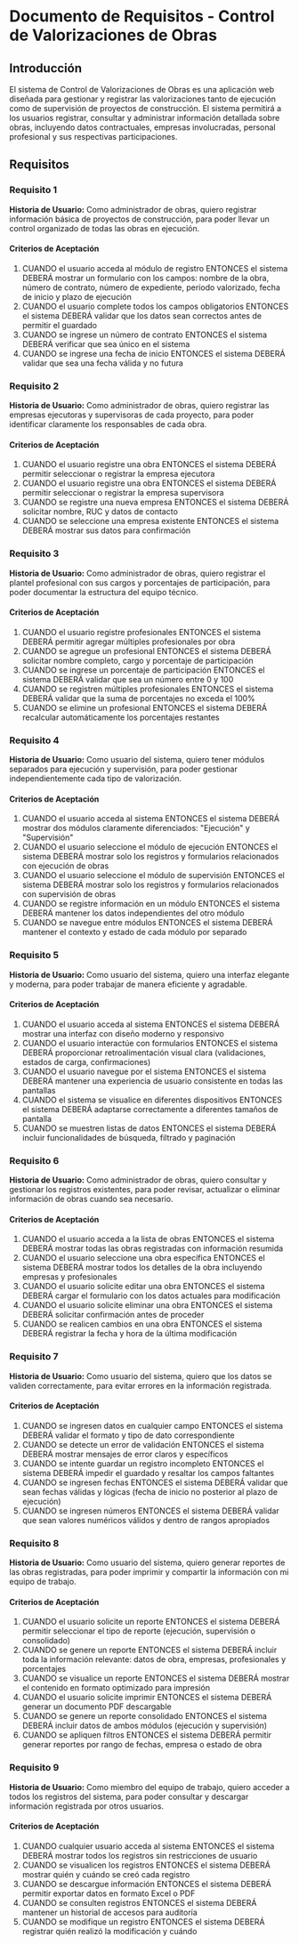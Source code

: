 # Documento de Requisitos - Control de Valorizaciones de Obras

## Introducción

El sistema de Control de Valorizaciones de Obras es una aplicación web diseñada para gestionar y registrar las valorizaciones tanto de ejecución como de supervisión de proyectos de construcción. El sistema permitirá a los usuarios registrar, consultar y administrar información detallada sobre obras, incluyendo datos contractuales, empresas involucradas, personal profesional y sus respectivas participaciones.

## Requisitos

### Requisito 1

**Historia de Usuario:** Como administrador de obras, quiero registrar información básica de proyectos de construcción, para poder llevar un control organizado de todas las obras en ejecución.

#### Criterios de Aceptación

1. CUANDO el usuario acceda al módulo de registro ENTONCES el sistema DEBERÁ mostrar un formulario con los campos: nombre de la obra, número de contrato, número de expediente, período valorizado, fecha de inicio y plazo de ejecución
2. CUANDO el usuario complete todos los campos obligatorios ENTONCES el sistema DEBERÁ validar que los datos sean correctos antes de permitir el guardado
3. CUANDO se ingrese un número de contrato ENTONCES el sistema DEBERÁ verificar que sea único en el sistema
4. CUANDO se ingrese una fecha de inicio ENTONCES el sistema DEBERÁ validar que sea una fecha válida y no futura

### Requisito 2

**Historia de Usuario:** Como administrador de obras, quiero registrar las empresas ejecutoras y supervisoras de cada proyecto, para poder identificar claramente los responsables de cada obra.

#### Criterios de Aceptación

1. CUANDO el usuario registre una obra ENTONCES el sistema DEBERÁ permitir seleccionar o registrar la empresa ejecutora
2. CUANDO el usuario registre una obra ENTONCES el sistema DEBERÁ permitir seleccionar o registrar la empresa supervisora
3. CUANDO se registre una nueva empresa ENTONCES el sistema DEBERÁ solicitar nombre, RUC y datos de contacto
4. CUANDO se seleccione una empresa existente ENTONCES el sistema DEBERÁ mostrar sus datos para confirmación

### Requisito 3

**Historia de Usuario:** Como administrador de obras, quiero registrar el plantel profesional con sus cargos y porcentajes de participación, para poder documentar la estructura del equipo técnico.

#### Criterios de Aceptación

1. CUANDO el usuario registre profesionales ENTONCES el sistema DEBERÁ permitir agregar múltiples profesionales por obra
2. CUANDO se agregue un profesional ENTONCES el sistema DEBERÁ solicitar nombre completo, cargo y porcentaje de participación
3. CUANDO se ingrese un porcentaje de participación ENTONCES el sistema DEBERÁ validar que sea un número entre 0 y 100
4. CUANDO se registren múltiples profesionales ENTONCES el sistema DEBERÁ validar que la suma de porcentajes no exceda el 100%
5. CUANDO se elimine un profesional ENTONCES el sistema DEBERÁ recalcular automáticamente los porcentajes restantes

### Requisito 4

**Historia de Usuario:** Como usuario del sistema, quiero tener módulos separados para ejecución y supervisión, para poder gestionar independientemente cada tipo de valorización.

#### Criterios de Aceptación

1. CUANDO el usuario acceda al sistema ENTONCES el sistema DEBERÁ mostrar dos módulos claramente diferenciados: "Ejecución" y "Supervisión"
2. CUANDO el usuario seleccione el módulo de ejecución ENTONCES el sistema DEBERÁ mostrar solo los registros y formularios relacionados con ejecución de obras
3. CUANDO el usuario seleccione el módulo de supervisión ENTONCES el sistema DEBERÁ mostrar solo los registros y formularios relacionados con supervisión de obras
4. CUANDO se registre información en un módulo ENTONCES el sistema DEBERÁ mantener los datos independientes del otro módulo
5. CUANDO se navegue entre módulos ENTONCES el sistema DEBERÁ mantener el contexto y estado de cada módulo por separado

### Requisito 5

**Historia de Usuario:** Como usuario del sistema, quiero una interfaz elegante y moderna, para poder trabajar de manera eficiente y agradable.

#### Criterios de Aceptación

1. CUANDO el usuario acceda al sistema ENTONCES el sistema DEBERÁ mostrar una interfaz con diseño moderno y responsivo
2. CUANDO el usuario interactúe con formularios ENTONCES el sistema DEBERÁ proporcionar retroalimentación visual clara (validaciones, estados de carga, confirmaciones)
3. CUANDO el usuario navegue por el sistema ENTONCES el sistema DEBERÁ mantener una experiencia de usuario consistente en todas las pantallas
4. CUANDO el sistema se visualice en diferentes dispositivos ENTONCES el sistema DEBERÁ adaptarse correctamente a diferentes tamaños de pantalla
5. CUANDO se muestren listas de datos ENTONCES el sistema DEBERÁ incluir funcionalidades de búsqueda, filtrado y paginación

### Requisito 6

**Historia de Usuario:** Como administrador de obras, quiero consultar y gestionar los registros existentes, para poder revisar, actualizar o eliminar información de obras cuando sea necesario.

#### Criterios de Aceptación

1. CUANDO el usuario acceda a la lista de obras ENTONCES el sistema DEBERÁ mostrar todas las obras registradas con información resumida
2. CUANDO el usuario seleccione una obra específica ENTONCES el sistema DEBERÁ mostrar todos los detalles de la obra incluyendo empresas y profesionales
3. CUANDO el usuario solicite editar una obra ENTONCES el sistema DEBERÁ cargar el formulario con los datos actuales para modificación
4. CUANDO el usuario solicite eliminar una obra ENTONCES el sistema DEBERÁ solicitar confirmación antes de proceder
5. CUANDO se realicen cambios en una obra ENTONCES el sistema DEBERÁ registrar la fecha y hora de la última modificación

### Requisito 7

**Historia de Usuario:** Como usuario del sistema, quiero que los datos se validen correctamente, para evitar errores en la información registrada.

#### Criterios de Aceptación

1. CUANDO se ingresen datos en cualquier campo ENTONCES el sistema DEBERÁ validar el formato y tipo de dato correspondiente
2. CUANDO se detecte un error de validación ENTONCES el sistema DEBERÁ mostrar mensajes de error claros y específicos
3. CUANDO se intente guardar un registro incompleto ENTONCES el sistema DEBERÁ impedir el guardado y resaltar los campos faltantes
4. CUANDO se ingresen fechas ENTONCES el sistema DEBERÁ validar que sean fechas válidas y lógicas (fecha de inicio no posterior al plazo de ejecución)
5. CUANDO se ingresen números ENTONCES el sistema DEBERÁ validar que sean valores numéricos válidos y dentro de rangos apropiados

### Requisito 8

**Historia de Usuario:** Como usuario del sistema, quiero generar reportes de las obras registradas, para poder imprimir y compartir la información con mi equipo de trabajo.

#### Criterios de Aceptación

1. CUANDO el usuario solicite un reporte ENTONCES el sistema DEBERÁ permitir seleccionar el tipo de reporte (ejecución, supervisión o consolidado)
2. CUANDO se genere un reporte ENTONCES el sistema DEBERÁ incluir toda la información relevante: datos de obra, empresas, profesionales y porcentajes
3. CUANDO se visualice un reporte ENTONCES el sistema DEBERÁ mostrar el contenido en formato optimizado para impresión
4. CUANDO el usuario solicite imprimir ENTONCES el sistema DEBERÁ generar un documento PDF descargable
5. CUANDO se genere un reporte consolidado ENTONCES el sistema DEBERÁ incluir datos de ambos módulos (ejecución y supervisión)
6. CUANDO se apliquen filtros ENTONCES el sistema DEBERÁ permitir generar reportes por rango de fechas, empresa o estado de obra

### Requisito 9

**Historia de Usuario:** Como miembro del equipo de trabajo, quiero acceder a todos los registros del sistema, para poder consultar y descargar información registrada por otros usuarios.

#### Criterios de Aceptación

1. CUANDO cualquier usuario acceda al sistema ENTONCES el sistema DEBERÁ mostrar todos los registros sin restricciones de usuario
2. CUANDO se visualicen los registros ENTONCES el sistema DEBERÁ mostrar quién y cuándo se creó cada registro
3. CUANDO se descargue información ENTONCES el sistema DEBERÁ permitir exportar datos en formato Excel o PDF
4. CUANDO se consulten registros ENTONCES el sistema DEBERÁ mantener un historial de accesos para auditoría
5. CUANDO se modifique un registro ENTONCES el sistema DEBERÁ registrar quién realizó la modificación y cuándo